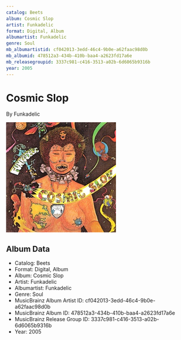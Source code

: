 ```yaml
---
catalog: Beets
album: Cosmic Slop
artist: Funkadelic
format: Digital, Album
albumartist: Funkadelic
genre: Soul
mb_albumartistid: cf042013-3edd-46c4-9b0e-a62faac98d0b
mb_albumid: 478512a3-434b-410b-baa4-a2623fd17a6e
mb_releasegroupid: 3337c981-c416-3513-a02b-6d6065b9316b
year: 2005
---
```


# Cosmic Slop

By Funkadelic

![](../../assets/beetscovers/Funkadelic-Cosmic_Slop.jpg)

## Album Data

- Catalog: Beets
- Format: Digital, Album
- Album: Cosmic Slop
- Artist: Funkadelic
- Albumartist: Funkadelic
- Genre: Soul
- MusicBrainz Album Artist ID: cf042013-3edd-46c4-9b0e-a62faac98d0b
- MusicBrainz Album ID: 478512a3-434b-410b-baa4-a2623fd17a6e
- MusicBrainz Release Group ID: 3337c981-c416-3513-a02b-6d6065b9316b
- Year: 2005

